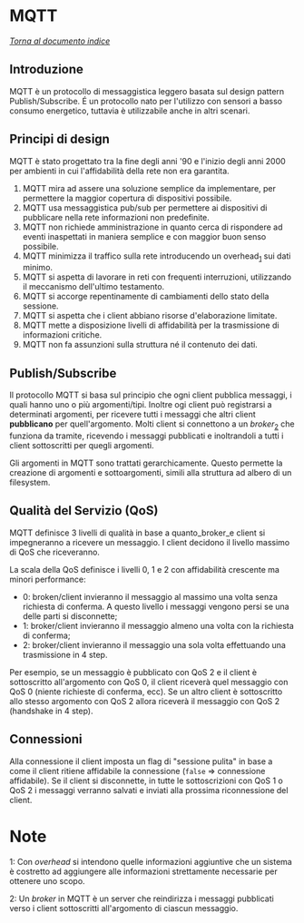 # MQTT

[_Torna al documento indice_](./README.md)

## Introduzione
MQTT è un protocollo di messaggistica leggero basata sul design pattern Publish/Subscribe.
É un protocollo nato per l'utilizzo con sensori a basso consumo energetico, tuttavia è utilizzabile anche in altri scenari.

## Principi di design
MQTT è stato progettato tra la fine degli anni '90 e l'inizio degli anni 2000 per ambienti in cui l'affidabilità della rete non era garantita.

1.  MQTT mira ad assere una soluzione semplice da implementare, per permettere la maggior copertura di dispositivi possibile.
2.  MQTT usa messaggistica pub/sub per permettere ai dispositivi di pubblicare nella rete informazioni non predefinite.
3.  MQTT non richiede amministrazione in quanto cerca di rispondere ad eventi inaspettati in maniera semplice e con maggior buon senso possibile.
4.  MQTT minimizza il traffico sulla rete introducendo un overhead<sub>[1](#1)</sub> sui dati minimo.
5.  MQTT si aspetta di lavorare in reti con frequenti interruzioni, utilizzando il meccanismo dell'ultimo testamento.
6.  MQTT si accorge repentinamente di cambiamenti dello stato della sessione.
7.  MQTT si aspetta che i client abbiano risorse d'elaborazione limitate.
8.  MQTT mette a disposizione livelli di affidabilità per la trasmissione di informazioni critiche.
9.  MQTT non fa assunzioni sulla struttura né il contenuto dei dati.

## Publish/Subscribe
Il protocollo MQTT si basa sul principio che ogni client pubblica messaggi, i quali hanno uno o più argomenti/tipi.
Inoltre ogi client può  registrarsi a determinati argomenti, per ricevere tutti i messaggi che altri client **pubblicano** per quell'argomento. Molti client si connettono a un  _broker_<sub>[2](#2)</sub> che funziona da tramite, ricevendo i messaggi pubblicati e inoltrandoli a tutti i client sottoscritti per quegli argomenti.

Gli argomenti in MQTT sono trattati gerarchicamente. Questo permette la creazione di argomenti e sottoargomenti, simili alla struttura ad albero di un filesystem.

## Qualità del Servizio (QoS)

MQTT definisce 3 livelli di qualità in base a quanto_broker_e client si impegneranno a ricevere un messaggio.
I client decidono il livello massimo di QoS che riceveranno.

La scala della QoS definisce i livelli 0, 1 e 2 con affidabilità crescente ma minori performance:

-   0: broken/client invieranno il messaggio al massimo una volta senza richiesta di conferma. A questo livello i messaggi vengono persi se una delle parti si disconnette;
-   1: broker/client invieranno il messaggio almeno una volta con la richiesta di conferma;
-   2: broker/client invieranno il messaggio una sola volta effettuando una trasmissione in 4 step.

Per esempio, se un messaggio è pubblicato con QoS 2 e il client è sottoscritto all'argomento con QoS 0, il client riceverà quel messaggio con QoS 0 (niente richieste di conferma, ecc).
Se un altro client è sottoscritto allo stesso argomento con QoS 2 allora riceverà il messaggio con QoS 2 (handshake in 4 step).

## Connessioni

Alla connessione il client imposta un flag di "sessione pulita" in base a come il client ritiene affidabile la connessione (`false` => connessione affidabile). Se il client si disconnette, in tutte le sottoscrizioni con QoS 1 o QoS 2 i messaggi verranno salvati e inviati alla prossima riconnessione del client.

# Note

<a name="1">1:</a> Con _overhead_ si intendono quelle informazioni aggiuntive che un sistema è costretto ad aggiungere alle informazioni strettamente necessarie per ottenere uno scopo.

<a name="2">2:</a> Un _broker_ in MQTT è un server che reindirizza i messaggi pubblicati verso i client sottoscritti all'argomento di ciascun messaggio.
